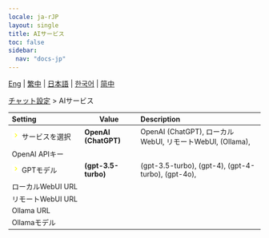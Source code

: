 ```yaml
---
locale: ja-rJP
layout: single
title: AIサービス
toc: false
sidebar:
  nav: "docs-jp"
---
```

[Eng](/dancexr/menu/2025.4/chat/ai_service) | [繁中](/tw/dancexr/menu/2025.4/chat/ai_service) | [日本語](/jp/dancexr/menu/2025.4/chat/ai_service) | [한국어](/kr/dancexr/menu/2025.4/chat/ai_service) | [简中](/zh/dancexr/menu/2025.4/chat/ai_service)

[チャット設定](../menu#チャット設定) > AIサービス



| Setting | Value | Description |
| :--- | --- | :--- |
|<nobr>![chevron icon](/images/icon/ic_chevron.png) サービスを選択</nobr>| **OpenAI (ChatGPT)** | OpenAI (ChatGPT), ローカルWebUI, リモートWebUI, (Ollama),  |
|<nobr> OpenAI APIキー</nobr>|| 
|<nobr>![chevron icon](/images/icon/ic_chevron.png) GPTモデル</nobr>| **(gpt-3.5-turbo)** | (gpt-3.5-turbo), (gpt-4), (gpt-4-turbo), (gpt-4o),  |
|<nobr> ローカルWebUI URL</nobr>|| 
|<nobr> リモートWebUI URL</nobr>|| 
|<nobr> Ollama URL</nobr>|| 
|<nobr> Ollamaモデル</nobr>|| 

